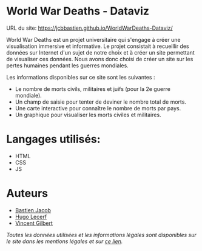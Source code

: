 # World War Deaths - Dataviz
URL du site: https://jcbbastien.github.io/WorldWarDeaths-Dataviz/

World War Deaths est un projet universitaire qui s'engage à créer une visualisation immersive et informative. 
Le projet consistait à recueillir des données sur Internet d'un sujet de notre choix et à créer un site permettant de visualiser ces données. Nous avons donc choisi de créer un site sur les pertes humaines pendant les guerres mondiales.

Les informations disponibles sur ce site sont les suivantes :
- Le nombre de morts civils, militaires et juifs (pour la 2e guerre mondiale).
- Un champ de saisie pour tenter de deviner le nombre total de morts.
- Une carte interactive pour connaître le nombre de morts par pays.
- Un graphique pour visualiser les morts civiles et militaires.

# Langages utilisés:
- HTML
- CSS
- JS

# Auteurs
- [Bastien Jacob](https://github.com/JcbBastien)
- [Hugo Lecerf](https://github.com/HugoLcrf)
- [Vincent Gilbert](https://github.com/vincentgilbert21)

*Toutes les données utilisées et les informations légales sont disponibles sur le site dans les mentions légales et sur [ce lien](https://jcbbastien.github.io/WorldWarDeaths-Dataviz/legal.pdf).*
